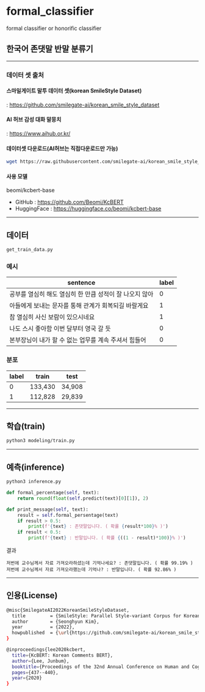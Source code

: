# formal_classifier
formal classifier or honorific classifier

## 한국어 존댓말 반말 분류기

***

### 데이터 셋 출처

#### 스마일게이트 말투 데이터 셋(korean SmileStyle Dataset)
 : https://github.com/smilegate-ai/korean_smile_style_dataset

#### AI 허브 감성 대화 말뭉치
 : https://www.aihub.or.kr/
 
 #### 데이터셋 다운로드(AI허브는 직접다운로드만 가능)
 ```bash
 wget https://raw.githubusercontent.com/smilegate-ai/korean_smile_style_dataset/main/smilestyle_dataset.tsv
 ```
 
 #### 사용 모델 
 beomi/kcbert-base 
  - GitHub : https://github.com/Beomi/KcBERT
  - HuggingFace : https://huggingface.co/beomi/kcbert-base
***

## 데이터
```bash
get_train_data.py
```

### 예시
|sentence|label|
|------|---|
|공부를 열심히 해도 열심히 한 만큼 성적이 잘 나오지 않아|0|
|아들에게 보내는 문자를 통해 관계가 회복되길 바랄게요|1|
|참 열심히 사신 보람이 있으시네요|1|
|나도 스시 좋아함 이번 달부터 영국 갈 듯|0|
|본부장님이 내가 할 수 없는 업무를 계속 주셔서 힘들어|0|


### 분포
|label|train|test|
|------|---|---|
|0|133,430|34,908|
|1|112,828|29,839|

***

## 학습(train)
```bash
python3 modeling/train.py
```

***

## 예측(inference)
```bash
python3 inference.py
```

```python
def formal_percentage(self, text):
    return round(float(self.predict(text)[0][1]), 2)

def print_message(self, text):
    result = self.formal_persentage(text)
    if result > 0.5:
        print(f'{text} : 존댓말입니다. ( 확률 {result*100}% )')
    if result < 0.5:
        print(f'{text} : 반말입니다. ( 확률 {((1 - result)*100)}% )')
```

결과 
```
저번에 교수님께서 자료 가져오라하셨는데 기억나세요? : 존댓말입니다. ( 확률 99.19% )
저번에 교수님께서 자료 가져오라했는데 기억나? : 반말입니다. ( 확률 92.86% )
```



***

## 인용(License)
```bash
@misc{SmilegateAI2022KoreanSmileStyleDataset,
  title         = {SmileStyle: Parallel Style-variant Corpus for Korean Multi-turn Chat Text Dataset},
  author        = {Seonghyun Kim},
  year          = {2022},
  howpublished  = {\url{https://github.com/smilegate-ai/korean_smile_style_dataset}},
}
```

```bash
@inproceedings{lee2020kcbert,
  title={KcBERT: Korean Comments BERT},
  author={Lee, Junbum},
  booktitle={Proceedings of the 32nd Annual Conference on Human and Cognitive Language Technology},
  pages={437--440},
  year={2020}
}
```
